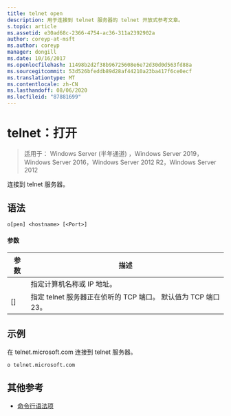 ```yaml
---
title: telnet open
description: 用于连接到 telnet 服务器的 telnet 开放式参考文章。
s.topic: article
ms.assetid: e30ad68c-2366-4754-ac36-311a2392902a
author: coreyp-at-msft
ms.author: coreyp
manager: dongill
ms.date: 10/16/2017
ms.openlocfilehash: 11498b2d2f38b96725608e6e72d30d0d563fd88a
ms.sourcegitcommit: 53d526bfeddb89d28af44210a23ba417f6ce0ecf
ms.translationtype: MT
ms.contentlocale: zh-CN
ms.lasthandoff: 08/06/2020
ms.locfileid: "87881699"
---
```

# <a name="telnet-open"></a>telnet：打开

> 适用于： Windows Server (半年通道) ，Windows Server 2019，Windows Server 2016，Windows Server 2012 R2，Windows Server 2012

连接到 telnet 服务器。

## <a name="syntax"></a>语法
```
o[pen] <hostname> [<Port>]
```
#### <a name="parameters"></a>参数

| 参数  |                                        描述                                         |
|------------|--------------------------------------------------------------------------------------------|
| <hostname> |                         指定计算机名称或 IP 地址。                         |
|  [<Port>]  | 指定 telnet 服务器正在侦听的 TCP 端口。 默认值为 TCP 端口23。 |

## <a name="examples"></a>示例
在 telnet.microsoft.com 连接到 telnet 服务器。
```
o telnet.microsoft.com
```
## <a name="additional-references"></a>其他参考
- [命令行语法项](command-line-syntax-key.md)
